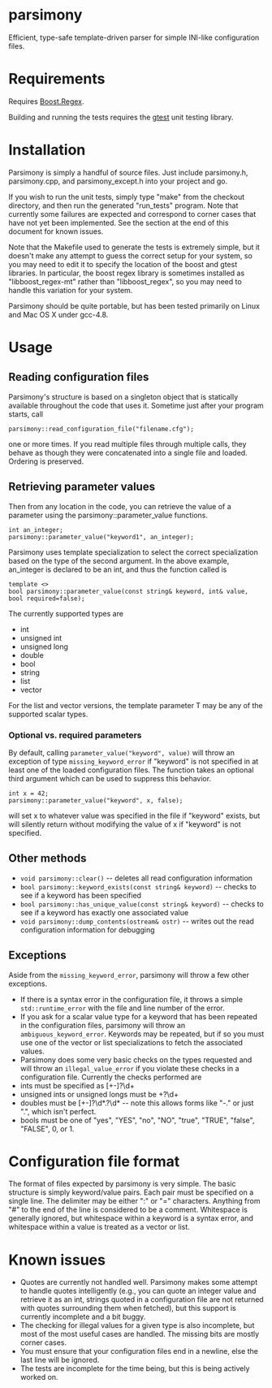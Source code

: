 parsimony
=========

Efficient, type-safe template-driven parser for simple INI-like configuration files.


# Requirements

Requires [Boost.Regex](http://www.boost.org/). 

Building and running the tests requires the [gtest](https://code.google.com/p/googletest) unit testing library.


# Installation

Parsimony is simply a handful of source files. Just include parsimony.h, parsimony.cpp, and parsimony_except.h into your project and go.

If you wish to run the unit tests, simply type "make" from the checkout directory, and then run the generated "run_tests" program. Note that currently some failures are expected and correspond to corner cases that have not yet been implemented. See the section at the end of this document for known issues.

Note that the Makefile used to generate the tests is extremely simple, but it doesn't make any attempt to guess the correct setup for your system, so you may need to edit it to specify the location of the boost and gtest libraries. In particular, the boost regex library is sometimes installed as "libboost_regex-mt" rather than "libboost_regex", so you may need to handle this variation for your system.

Parsimony should be quite portable, but has been tested primarily on Linux and Mac OS X under gcc-4.8.


# Usage

## Reading configuration files

Parsimony's structure is based on a singleton object that is statically available throughout the code that uses it. Sometime just after your program starts, call

    parsimony::read_configuration_file("filename.cfg");

one or more times. If you read multiple files through multiple calls, they behave as though they were concatenated into a single file and loaded. Ordering is preserved.


## Retrieving parameter values

Then from any location in the code, you can retrieve the value of a parameter using the parsimony::parameter_value functions.

    int an_integer;
    parsimony::parameter_value("keyword1", an_integer);

Parsimony uses template specialization to select the correct specialization based on the type of the second argument. In the above example, an_integer is declared to be an int, and thus the function called is

    template <>
    bool parsimony::parameter_value(const string& keyword, int& value, bool required=false);

The currently supported types are

* int
* unsigned int
* unsigned long
* double
* bool
* string
* list<T>
* vector<T>

For the list and vector versions, the template parameter T may be any of the supported scalar types.

### Optional vs. required parameters

By default, calling `parameter_value("keyword", value)` will throw an exception  of type `missing_keyword_error` if "keyword" is not specified in at least one of the loaded configuration files. The function takes an optional third argument which can be used to suppress this behavior.

    int x = 42;
    parsimony::parameter_value("keyword", x, false);

will set x to whatever value was specified in the file if "keyword" exists, but will silently return without modifying the value of x if "keyword" is not specified.


## Other methods

* `void parsimony::clear()` -- deletes all read configuration information
* `bool parsimony::keyword_exists(const string& keyword)` -- checks to see if a keyword has been specified
* `bool parsimony::has_unique_value(const string& keyword)` -- checks to see if a keyword has exactly one associated value
* `void parsimony::dump_contents(ostream& ostr)` -- writes out the read configuration information for debugging


## Exceptions 

Aside from the `missing_keyword_error`, parsimony will throw a few other exceptions. 

* If there is a syntax error in the configuration file, it throws a simple `std::runtime_error` with the file and line number of the error. 
* If you ask for a scalar value type for a keyword that has been repeated in the configuration files, parsimony will throw an `ambiguous_keyword_error`. Keywords may be repeated, but if so you must use one of the vector or list specializations to fetch the associated values.
* Parsimony does some very basic checks on the types requested and will throw an `illegal_value_error` if you violate these checks in a configuration file. Currently the checks performed are
* ints must be specified as [+-]?\d+
* unsigned ints or unsigned longs must be \+?\d+
* doubles must be [+-]?\d*\.?\d*  -- note this allows forms like "-." or just ".", which isn't perfect.
* bools must be one of "yes", "YES", "no", "NO", "true", "TRUE", "false", "FALSE", 0, or 1.


# Configuration file format

The format of files expected by parsimony is very simple. The basic structure is simply keyword/value pairs. Each pair must be specified on a single line. The delimiter may be either ":" or "=" characters. Anything from "#" to the end of the line is considered to be a comment. Whitespace is generally ignored, but whitespace within a keyword is a syntax error, and whitespace within a value is treated as a vector or list.


# Known issues

* Quotes are currently not handled well. Parsimony makes some attempt to handle quotes intelligently (e.g., you can quote an integer value and retrieve it as an int, strings quoted in a configuration file are not returned with quotes surrounding them when fetched), but this support is currently incomplete and a bit buggy.
* The checking for illegal values for a given type is also incomplete, but most of the most useful cases are handled. The missing bits are mostly corner cases.
* You must ensure that your configuration files end in a newline, else the last line will be ignored.
* The tests are incomplete for the time being, but this is being actively worked on.